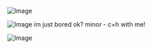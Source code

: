 ![Image](https://github.com/user-attachments/assets/d9fdba54-b74b-4abc-a181-5203abd418d5)

![Image](https://github.com/user-attachments/assets/4ef94e6c-21ce-4301-8952-c2396eff8728)
im just bored ok?
minor - c+h with me!

![Image](https://github.com/user-attachments/assets/2c720fde-3a9f-45d2-ad30-fb51ad2b57c4)
